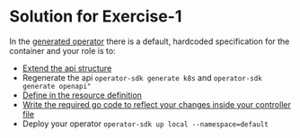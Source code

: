 # Solution for Exercise-1

In the [generated operator](https://github.com/ContainerSolutions/operator-workshop/blob/exercise-1/pkg/controller/exampleworkshop/exampleworkshop_controller.go) there is a default, hardcoded specification for the container and your role is to:

* [Extend the api structure](https://github.com/ContainerSolutions/operator-workshop/blob/71cdfa9bbb7649405fbf900bfc349d471bfdcdf5/pkg/apis/app/v1alpha1/exampleworkshop_types.go#L16)
* Regenerate the api `operator-sdk generate k8s` and `operator-sdk generate openapi"`
* [Define in the resource definition](https://github.com/ContainerSolutions/operator-workshop/blob/exercise-1/deploy/crds/app_v1alpha1_exampleworkshop_cr.yaml)
* [Write the required go code to reflect your changes inside your controller file](https://github.com/ContainerSolutions/operator-workshop/blob/71cdfa9bbb7649405fbf900bfc349d471bfdcdf5/pkg/controller/exampleworkshop/exampleworkshop_controller.go#L133)
* Deploy your operator `operator-sdk up local --namespace=default`
